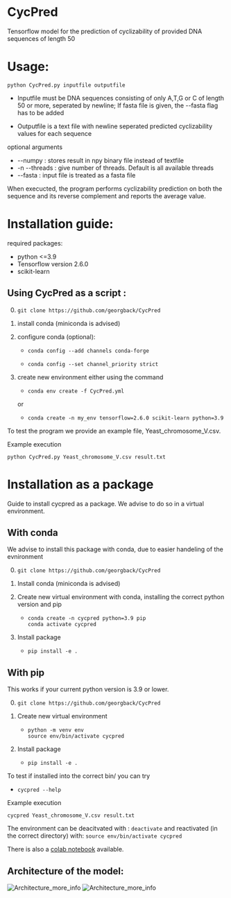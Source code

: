 # CycPred
Tensorflow model for the prediction of cyclizability of provided DNA sequences of length 50

# Usage:

```
python CycPred.py inputfile outputfile
```

+ Inputfile must be DNA sequences consisting of only A,T,G or C of length 50 or more, seperated by newline; If fasta file is given, the --fasta flag has to be added

+ Outputfile is a text file with newline seperated predicted cyclizability values for each sequence

optional arguments

+ --numpy : stores result in npy binary file instead of textfile
+ -n --threads : give number of threads. Default is all available threads
+ --fasta : input file is treated as a fasta file

When execucted, the program performs cyclizability prediction on both the sequence and its reverse complement and reports the average value.

# Installation guide:


required packages:
+ python <=3.9
+ Tensorflow version 2.6.0
+ scikit-learn

## Using CycPred as a script :

0. ``` git clone https://github.com/georgback/CycPred ```
1. install conda (miniconda is advised)
2. configure conda (optional):

      + ``` conda config --add channels conda-forge ```
      
      +  ``` conda config --set channel_priority strict ```
      
3. create new environment either using the command
 
      +  ``` conda env create -f CycPred.yml ```

           
      or
     
     
     +  ``` conda create -n my_env tensorflow=2.6.0 scikit-learn python=3.9 ```


To test the program we provide an example file, Yeast_chromosome_V.csv.

Example execution
```
python CycPred.py Yeast_chromosome_V.csv result.txt
```

# Installation as a package

Guide to install cycpred as a package. We advise to do so in a virtual environment. 

## With conda
We advise to install this package with conda, due to easier handeling of the evnironment

0. ``` git clone https://github.com/georgback/CycPred ```
1. Install conda (miniconda is advised)
2. Create new virtual environment with conda, installing the correct python version and pip
 
      +  ```
         conda create -n cycpred python=3.9 pip
         conda activate cycpred
         ```
3. Install package
   +  ``` pip install -e . ```
  
## With pip
This works if your current python version is 3.9 or lower.

0. ``` git clone https://github.com/georgback/CycPred ```
1. Create new virtual environment 
 
      +  ```
         python -m venv env
         source env/bin/activate cycpred
         ```
2. Install package
   +  ``` pip install -e . ```
  

To test if installed into the correct bin/ you can try
   + ``` cycpred --help ```

Example execution
```
cycpred Yeast_chromosome_V.csv result.txt
```


The environment can be deacitvated with :
```deactivate```
and reactivated (in the correct directory) with:
```source env/bin/activate cycpred```



There is also a [colab notebook](https://colab.research.google.com/drive/1ng2dKkaZobSYHPWGgZKz4SFIS1peZfWh?usp=sharing) available.

## Architecture of the model:


![Architecture_more_info](https://user-images.githubusercontent.com/75431641/233105485-0bdf9e56-67f5-45ff-8b1b-612fe36d1cea.png)
![Architecture_more_info](https://github.com/georgback/CycPred/assets/75431641/4967e858-cbf2-472a-9489-683d966a72d7)

